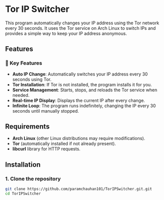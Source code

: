 # Tor IP Switcher

This program automatically changes your IP address using the Tor network every 30 seconds. It uses the Tor service on Arch Linux to switch IPs and provides a simple way to keep your IP address anonymous.

## Features

### 🌟 Key Features
- **Auto IP Change**: Automatically switches your IP address every 30 seconds using Tor.
- **Tor Installation**: If Tor is not installed, the program installs it for you.
- **Service Management**: Starts, stops, and reloads the Tor service when needed.
- **Real-time IP Display**: Displays the current IP after every change.
- **Infinite Loop**: The program runs indefinitely, changing the IP every 30 seconds until manually stopped.

## Requirements

- **Arch Linux** (other Linux distributions may require modifications).
- **Tor** (automatically installed if not already present).
- **libcurl** library for HTTP requests.
  
## Installation

### 1. Clone the repository

```bash
git clone https://github.com/paramchauhan101/TorIPSwitcher.git.git
cd TorIPSwitcher
